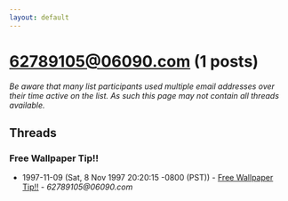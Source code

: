 ```yaml
---
layout: default
---
```


# 62789105@06090.com (1 posts)

_Be aware that many list participants used multiple email addresses over their time active on the list. As such this page may not contain all threads available._

## Threads

### Free Wallpaper Tip!!
+ 1997-11-09 (Sat, 8 Nov 1997 20:20:15 -0800 (PST)) - [Free Wallpaper Tip!!](/archive/1997/11/8ad43caabc7ff7f0f70131057d17a86aef00bf57d6c89932b2271492f838aeef) - _62789105@06090.com_

